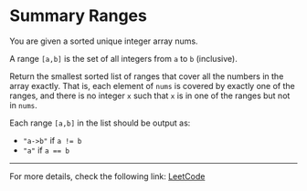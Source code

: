 <h1>Summary Ranges</h1>

<p>You are given a sorted unique integer array <code></code>nums.</p>

<p>A range <code>[a,b]</code> is the set of all integers from <code>a</code> to <code>b</code> (inclusive).</p>

<p>Return the smallest sorted list of ranges that cover all the numbers in the array exactly. That is, each element of <code>nums</code> is covered by exactly one of the ranges, and there is no integer <code>x</code> such that <code>x</code> is in one of the ranges but not in <code>nums</code>.</p>

<p>Each range <code>[a,b]</code> in the list should be output as:</p>

<ul>
    <li><code>"a->b"</code> if <code>a != b</code></li>
    <li><code>"a"</code> if <code>a == b</code></li>
</ul>

<hr>
<p>For more details, check the following link: <a href="https://leetcode.com/problems/summary-ranges/">LeetCode</a></p>
